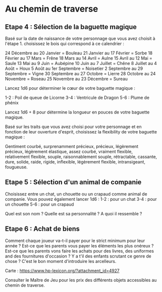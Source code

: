 # Au chemin de traverse

## Etape 4 : Sélection de la baguette magique

Basé sur la date de naissance de votre personnage que vous avez choisit à l'étape 1. choisissez le bois qui correspond à ce calendrier :

24 Décembre au 20 Janvier = Bouleau
21 Janvier au 17 Février = Sorbe
18 Février au 17 Mars = Frêne
18 Mars au 14 Avril = Aulne
15 Avril au 12 Mai = Saule
13 Mai au 9 Juin = Aubépine
10 Juin au 7 Juillet = Chêne
8 Juillet au 4 Août = Houx
5 Août au 1er Septembre = Noisetier
2 Septembre au 29 Septembre = Vigne
30 Septembre au 27 Octobre = Lierre
28 Octobre au 24 Novembre = Roseau
25 Novembre au 23 Décembre = Sureau

Lancez 1d6 pour déterminer le cœur de votre baguette magique :

1-2 : Poil de queue de Licorne
3-4 : Ventricule de Dragon
5-6 : Plume de phénix

Lancez 1d6 + 8 pour détermine la longueur en pouces de votre baguette magique.

Basé sur les traits que vous avez choisi pour votre personnage et en fonction de leur ouverture d'esprit, choisissez la flexibility de votre baguette magique :

Gentiment courbé, surprenamment précieux, précieux, légèrement précieux, légèrement élastique, assez courbé, vraiment flexible, relativement flexible, souple, raisonnablement souple, rétractable, cassante, dure, solide, raide, rigide, inflexible, légèrement flexible, intransigeant, fougueuse.

## Etape 5 : Sélection d'un animal de companie

Choisissez entre un chat, un chouette ou un crapaud comme animal de companie. Vous pouvez également lancer 1d6 :
1-2 : pour un chat
3-4 : pour un chouette
5-6 : pour un crapaud

Quel est son nom ? Quelle est sa personnalité ? A quoi il ressemble ?

## Etape 6 : Achat de biens

Comment chaque joueur va-t-il payer pour le strict minimum pour leur année ? Est-ce que les parents vous payer les éléments les plus onéreux ? Est-ce que les parents vons faire les achats pour des livres, des uniformes and des fournitures d'occasion ? Y a t'il des enfants scrutant ce genre de chose ? C'est le bon moment d'introduire les arcelleurs.

Carte : https://www.hp-lexicon.org/?attachment_id=4927

Consulter le Maître de Jeu pour les prix des différents objets accessibles au chemin de traverse.